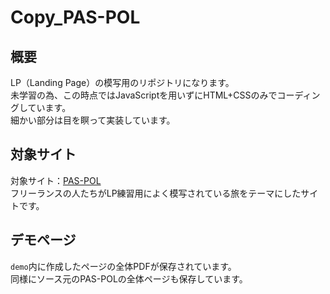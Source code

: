 # Copy_PAS-POL

## **概要**
LP（Landing Page）の模写用のリポジトリになります。<br>
未学習の為、この時点ではJavaScriptを用いずにHTML+CSSのみでコーディングしています。<br>
細かい部分は目を瞑って実装しています。<br>

## **対象サイト**
対象サイト：[PAS-POL](http://pas-pol.jp/)<br>
フリーランスの人たちがLP練習用によく模写されている旅をテーマにしたサイトです。<br>

## **デモページ**
`demo`内に作成したページの全体PDFが保存されています。<br>
同様にソース元のPAS-POLの全体ページも保存しています。<br>